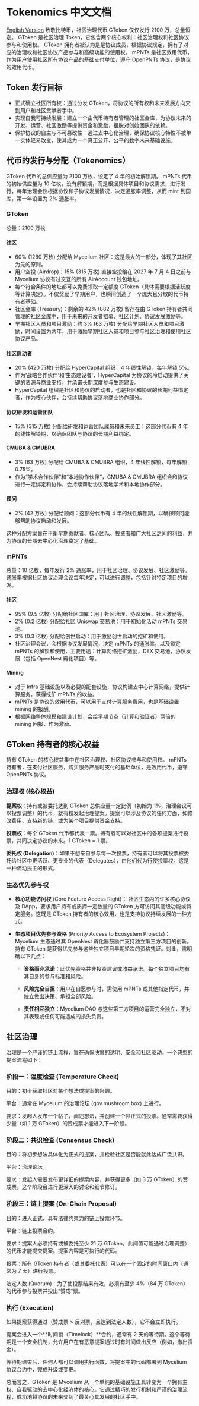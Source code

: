# Tokenomics 中文文档
[English Version](tokenomics-en.md)
致敬比特币，社区治理代币 GToken 仅仅发行 2100 万，总量恒定。
GToken 是社区治理 Token，它包含两个核心权利：社区治理权和社区协议参与和使用权。
GToken 拥有者被认为是是协议成员，根据协议规定，拥有了对应的治理权和社区协议产品参与和高级功能的使用权。
mPNTs 是社区效用代币，作为用户使用社区所有协议产品的基础支付单位，遵守 OpenPNTs 协议，是协议的效用代币。

## Token 发行目标
- 正式确立社区所有权：通过分发 GToken，将协议的所有权和未来发展方向交到用户和社区贡献者手中。
- 实现自我可持续发展：建立一个由代币持有者管理的社区金库，为协议未来的开发、运营、社区激励等提供资金和激励，摆脱对创始团队的依赖。
- 保护协议的自主与不可篡改性：通过去中心化治理，确保协议核心特性不被单一实体轻易改变，使其成为一个真正公开、公平的数字未来基础设施。

## 代币的发行与分配（Tokenomics）
GToken 代币的总供应量为 2100 万枚，设定了 4 年的初始解锁期。
mPNTs 代币的初始供应量为 10 亿枚，没有解锁期，而是根据具体项目和协议需求，进行发行，每年治理会议根据协议和子协议发展情况，决定通胀率调整，从而 mint 到国库，第一年设置为 2% 通胀率。

### GToken
总量：2100 万枚

#### 社区
- 60% (1260 万枚) 分配给 Mycelium 社区：这是最大的一部分，体现了其社区为先的原则。
- 用户空投 (Airdrop)：15% (315 万枚) 直接空投给在 2027 年 7 月 4 日之前与 Mycelium 协议有过交互的所有 AirAccount 钱包地址。
- 每个符合条件的地址都可以免费领取一定额度 GToken（具体需要根据活跃度等计算决定）。不仅奖励了早期用户，也瞬间创造了一个庞大且分散的代币持有者基础。
- 社区金库 (Treasury)：剩余的 42% (882 万枚) 留存在由 GToken 持有者共同管理的社区金库中，用于未来的开发者招募、社区计划、协议发展激励等。
- 早期社区人员和项目激励：约 3% (63 万枚) 分配给早期社区人员和项目激励，时间设置为两年，用于激励早期社区人员和项目参与社区治理和使用社区协议产品。


#### 社区启动者
- 20% (420 万枚) 分配给 HyperCapital 组织，4 年线性解锁，每年解锁 5%。
- 作为‘战略合作伙伴’和‘生态建设者’，HyperCapital 为协议的冷启动提供了关键的资源与商业支持，并承诺长期深度参与生态建设。
- HyperCapital 组织是社区和协议的启动者，也是社区和协议的长期利益绑定者，作为核心伙伴，会持续帮助协议落地商业协作部分。

#### 协议研发和运营团队
- 15% (315 万枚) 分配给研发和运营团队成员和未来员工：这部分代币有 4 年的线性解锁期，以确保团队与协议的长期利益绑定。

#### CMUBA & CMUBRA
- 3% (63 万枚) 分配给 CMUBA & CMUBRA 组织，4 年线性解锁，每年解锁 0.75%。
- 作为“学术合作伙伴”和“本地协作伙伴”，CMUBA & CMUBRA 组织会和协议进行一定绑定和协作，会持续帮助协议落地学术和本地协作部分。

#### 顾问
- 2% (42 万枚) 分配给顾问：这部分代币有 4 年的线性解锁期，以确保顾问能够帮助协议启动和发展。

这种分配方案旨在平衡早期贡献者、核心团队、投资者和广大社区之间的利益，并为协议的长期去中心化治理奠定了基础。

### mPNTs
总量：10 亿枚，每年发行 2% 通胀率，用于社区治理、协议发展、社区激励等。
通胀率根据社区协议治理会议每年决定，可以进行调整，包括针对特定项目的增发。

#### 社区
- 95% (9.5 亿枚) 分配给社区国库：用于社区治理、协议发展、社区激励等。
- 2% (0.2 亿枚) 分配给社区 Uniswap 交易池：用于初始化活动 mPNTs 交易池。
- 3% (0.3 亿枚) 分配给创世启动：用于激励创世启动的挖矿和使用。
- 社区治理会议，会根据协议发展情况，决定 mPNTs 的通胀率，以及锁定 mPNTs 的解锁和使用，主要用途：计算网络挖矿激励，DEX 交易池，协议发展（包括 OpenNest 孵化项目）等。

#### Mining
- 对于 Infra 基础设施以及必要的配套设施，协议构建去中心计算网络，提供计算服务，获得挖矿 mPNTs 的收益。
- mPNTs 是协议的效用代币，可以用于支付计算服务费用，也是基础设置 mining 的报酬。
- 根据网络整体规模和建设计划，会给早期节点（计算和验证者）两倍的 mining 回报，作为激励。

## GToken 持有者的核心权益
持有 GToken 的核心权益集中在社区治理权、社区协议参与和使用权。
mPNTs 持有者，在支付社区服务，购买服务产品时支付的基础单位，是效用代币，遵守 OpenPNTs 协议。

### 治理权 (核心权益)

**提案权**：持有或被委托达到 GToken 总供应量一定比例（初始为 1%，治理会议可以投票调整）的代币，就有权发起治理提案。提案可以涉及协议的任何方面，如修改费用、支持新的链、或为某个项目提供资金支持。

**投票权**：每个 GToken 代币都代表一票。持有者可以对社区中的各项提案进行投票，共同决定协议的未来。1 GToken = 1 票。

**委托权 (Delegation)**：如果不想亲自参与每一次投票，持有者可以将其投票权委托给社区中更活跃、更专业的代表（Delegates），由他们代为行使投票权。这是一种流动民主的形式。

###  生态优先参与权
- **核心功能访问权** (Core Feature Access Right)：
社区生态内的许多核心协议及 DApp，要求用户持有或质押一定数量的 GToken 方可访问其高级功能或特定服务。这既是 GToken 持有者的核心效用，也是支持协议持续发展的一种方式。

- **生态项目优先参与资格** (Priority Access to Ecosystem Projects)：
Mycelium 生态通过其 OpenNest 孵化器鼓励并支持独立第三方项目的创新。持有 GToken 是获得优先参与这些独立项目早期轮次的资格凭证。对此，需明确以下几点：

  - **资格而非承诺**：此优先资格并非投资建议或收益承诺。每个独立项目均有其自身的参与标准和风险。

  - **风险完全自担**：用户在自愿参与时，需使用 mPNTs 或其他指定代币，并独立做出决策、承担全部风险。

  - **责任相互独立**：Mycelium DAO 与这些第三方项目的运营完全独立，不对其表现或任何可能造成的损失负责。



## 社区治理

治理是一个严谨的链上流程，旨在确保决策的透明、安全和社区驱动。一个典型的提案流程如下：

### 阶段一：温度检查 (Temperature Check)

目的：初步获取社区对某个想法或提案的兴趣。

平台：通常在 Mycelium 的治理论坛 (gov.mushroom.box) 上进行。

要求：发起人发布一个帖子，阐述想法，并创建一个非正式的投票。通常需要获得少量（如 1 万 GToken）的赞成票才能进入下一阶段。

### 阶段二：共识检查 (Consensus Check)

目的：将初步想法具体化为正式的提案，并检验社区是否能就此达成广泛共识。

平台：治理论坛。

要求：发起人需要发布更详细的提案内容，并获得更多（如 3 万 GToken）的赞成票。这个阶段会进行更深入的讨论和细节修订。

### 阶段三：链上提案 (On-Chain Proposal)

目的：进入正式、具有法律约束力的链上投票环节。

平台：链上投票合约。

要求：提案人必须持有或被委托至少 21 万 GToken，此阈值可能通过治理调整）的代币才能提交提案。提案内容是可执行的代码。

投票：所有 GToken 持有者（或其委托代表）可以在一个固定的时间窗口内（通常为 7 天）进行投票。

法定人数 (Quorum)：为了使投票结果有效，必须有至少 4%（84 万 GToken）的代币参与投票并投出“赞成”票。

### 执行 (Execution)

如果提案获得通过（赞成票 > 反对票，且达到法定人数），它不会立即执行。

提案会进入一个**时间锁（Timelock）**合约，通常有 2 天的等待期。这个等待期是一个安全机制，允许用户在有恶意提案通过时有时间做出反应（例如，撤出资金）。

等待期结束后，任何人都可以调用执行函数，将提案中的代码部署到 Mycelium 协议合约中，完成升级或变更。

总而言之，GToken 是 Mycelium 从一个单纯的基础设施工具转变为一个拥有主权、自我驱动的去中心化经济体的核心。它通过精巧的发行机制和严谨的治理流程，成功地将协议的未来交到了最关心其发展的社区手中。